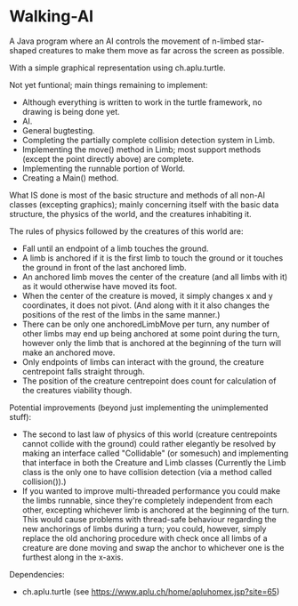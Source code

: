 # Walking-AI

A Java program where an AI controls the movement of n-limbed star-shaped creatures to make them move as far across the screen as possible.

With a simple graphical representation using ch.aplu.turtle.

Not yet funtional; main things remaining to implement:
  - Although everything is written to work in the turtle framework, no drawing is being done yet.
  - AI.
  - General bugtesting.
  - Completing the partially complete collision detection system in Limb.
  - Implementing the move() method in Limb; most support methods (except the point directly above) are complete.
  - Implementing the runnable portion of World.
  - Creating a Main() method.
 
What IS done is most of the basic structure and methods of all non-AI classes (excepting graphics); mainly concerning itself with the basic data structure, the physics of the world, and the creatures inhabiting it.

The rules of physics followed by the creatures of this world are:
  - Fall until an endpoint of a limb touches the ground.
  - A limb is anchored if it is the first limb to touch the ground or it touches the ground in front of the last anchored limb.
  - An anchored limb moves the center of the creature (and all limbs with it) as it would otherwise have moved its foot.
  - When the center of the creature is moved, it simply changes x and y coordinates, it does not pivot. (And along with it it also changes the positions
    of the rest of the limbs in the same manner.)
  - There can be only one anchoredLimbMove per turn, any number of other limbs may end up being anchored at some point during the turn,
    however only the limb that is anchored at the beginning of the turn will make an anchored move.
  - Only endpoints of limbs can interact with the ground, the creature centrepoint falls straight through.
  - The position of the creature centrepoint does count for calculation of the creatures viability though.
 
 Potential improvements (beyond just implementing the unimplemented stuff):
  - The second to last law of physics of this world (creature centrepoints cannot collide with the ground) could rather elegantly be resolved by making an interface called "Collidable" (or somesuch) and implementing that interface in both the Creature and Limb classes (Currently the Limb class is the only one to have collision detection (via a method called collision()).)
  - If you wanted to improve multi-threaded performance you could make the limbs runnable, since they're completely independent from each other, excepting whichever limb is anchored at the beginning of the turn. This would cause problems with thread-safe behaviour regarding the new anchorings of limbs during a turn; you could, however, simply replace the old anchoring procedure with check once all limbs of a creature are done moving and swap the anchor to whichever one is the furthest along in the x-axis.


Dependencies:
  - ch.aplu.turtle (see https://www.aplu.ch/home/apluhomex.jsp?site=65)
